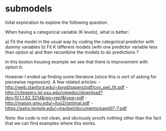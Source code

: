 # submodels

Inital exploration to explore the following question.

When having a categorical variable (K levels), what is better:

a) Fit the model in the usual way by coding the categorical predictor with dummy variables
b) Fit K different models (with one predictor variable less than option a) and then recombine the models to do predictions ?

In this boston housing example we see that there is improvement with option b.

However I ended up finding some literature (since this is sort of asking for piecewise regression).
A few related articles:
-http://web.stanford.edu/~boyd/papers/pdf/cvx_pwl_fit.pdf
-http://citeseerx.ist.psu.edu/viewdoc/download?doi=10.1.1.62.3214&rep=rep1&type=pdf
-http://mason.gmu.edu/~jluo2/optimal.pdf
-https://astro.temple.edu/~msobel/documents/pami07-7.pdf

Note: the code is not clean, and obviously proofs nothing other than the fact that we can find examples where this works.

